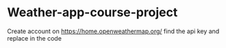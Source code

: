 # Weather-app-course-project
Create account on https://home.openweathermap.org/
find the api key and replace in the code
